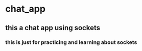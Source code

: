 # chat_app
## this a chat app using sockets 
### this is just for practicing and learning about sockets
